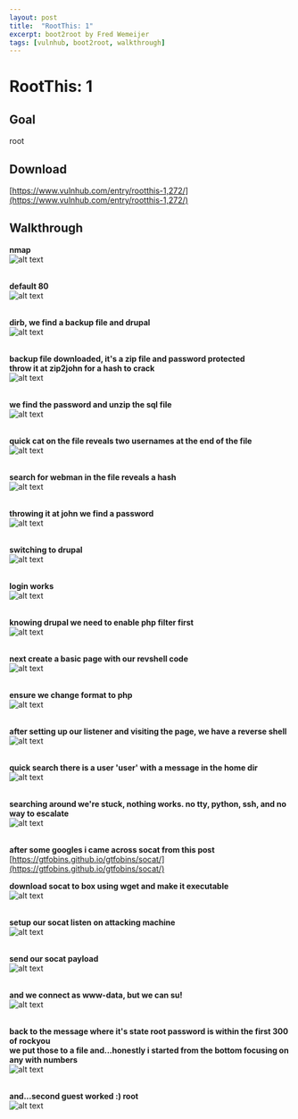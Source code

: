 ```yaml
---
layout: post
title:  "RootThis: 1"
excerpt: boot2root by Fred Wemeijer
tags: [vulnhub, boot2root, walkthrough]
---
```


# RootThis: 1

## Goal #
root

## Download #
[https://www.vulnhub.com/entry/rootthis-1,272/](https://www.vulnhub.com/entry/rootthis-1,272/)

## Walkthrough #

**nmap**
<br>![alt text](../vulnhub/RootThis_1/nmap.png)
<br><br>

**default 80**
<br>![alt text](../vulnhub/RootThis_1/default80.png)
<br><br>

**dirb, we find a backup file and drupal**
<br>![alt text](../vulnhub/RootThis_1/dirb.png)
<br><br>

**backup file downloaded, it's a zip file and password protected**<br>
**throw it at zip2john for a hash to crack**
<br>![alt text](../vulnhub/RootThis_1/backup.png)
<br><br>

**we find the password and unzip the sql file**
<br>![alt text](../vulnhub/RootThis_1/johnunzip.png)
<br><br>

**quick cat on the file reveals two usernames at the end of the file**
<br>![alt text](../vulnhub/RootThis_1/quickcat.png)
<br><br>

**search for webman in the file reveals a hash**
<br>![alt text](../vulnhub/RootThis_1/webman.png)
<br><br>

**throwing it at john we find a password**
<br>![alt text](../vulnhub/RootThis_1/johnwebman.png)
<br><br>

**switching to drupal**
<br>![alt text](../vulnhub/RootThis_1/drupaldefault.png)
<br><br>

**login works**
<br>![alt text](../vulnhub/RootThis_1/drupaladmin.png)
<br><br>

**knowing drupal we need to enable php filter first**
<br>![alt text](../vulnhub/RootThis_1/phpfilter.png)
<br><br>

**next create a basic page with our revshell code**
<br>![alt text](../vulnhub/RootThis_1/createbasic.png)
<br><br>

**ensure we change format to php**
<br>![alt text](../vulnhub/RootThis_1/phpformat.png)
<br><br>

**after setting up our listener and visiting the page, we have a reverse shell**
<br>![alt text](../vulnhub/RootThis_1/revshell.png)
<br><br>

**quick search there is a user 'user' with a message in the home dir**
<br>![alt text](../vulnhub/RootThis_1/message.png)
<br><br>

**searching around we're stuck, nothing works. no tty, python, ssh, and no way to escalate**
<br>![alt text](../vulnhub/RootThis_1/broken.png)
<br><br> 

**after some googles i came across socat from this post**
[https://gtfobins.github.io/gtfobins/socat/](https://gtfobins.github.io/gtfobins/socat/)

**download socat to box using wget and make it executable**
<br>![alt text](../vulnhub/RootThis_1/socatdl.png)
<br><br>

**setup our socat listen on attacking machine**
<br>![alt text](../vulnhub/RootThis_1/socatlisten.png)
<br><br>

**send our socat payload**
<br>![alt text](../vulnhub/RootThis_1/socatsend.png)
<br><br>

**and we connect as www-data, but we can su!**
<br>![alt text](../vulnhub/RootThis_1/socatconnect.png)
<br><br>

**back to the message where it's state root password is within the first 300 of rockyou**<br>
**we put those to a file and...honestly i started from the bottom focusing on any with numbers**
<br>![alt text](../vulnhub/RootThis_1/passrock.png)
<br><br>

**and...second guest worked :) root**
<br>![alt text](../vulnhub/RootThis_1/root.png)
<br><br>

